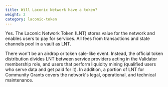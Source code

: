```yaml
---
title: Will Laconic Network have a token?
weight: 2
category: laconic-token
---
```


Yes. The Laconic Network Token (LNT) stores value for the network and enables users to pay for services. All fees from transactions and state channels pool in a vault as LNT.			

There won't be an airdrop or token sale-like event. Instead, the official token distribution divides LNT between service providers acting in the Validator membership role, and users that perform liquidity mining (qualified users who serve data and get paid for it). In addition, a portion of LNT for Community Grants covers the network's legal, operational, and technical maintenance.
